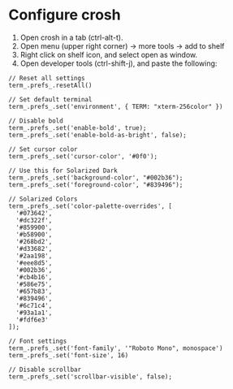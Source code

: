 # Configure crosh

1. Open crosh in a tab (ctrl-alt-t).
2. Open menu (upper right corner) -> more tools -> add to shelf
3. Right click on shelf icon, and select open as window.
4. Open developer tools (ctrl-shift-j), and paste the following:

```
// Reset all settings
term_.prefs_.resetAll()

// Set default terminal
term_.prefs_.set('environment', { TERM: "xterm-256color" })

// Disable bold
term_.prefs_.set('enable-bold', true);
term_.prefs_.set('enable-bold-as-bright', false);

// Set cursor color
term_.prefs_.set('cursor-color', '#0f0');

// Use this for Solarized Dark
term_.prefs_.set('background-color', "#002b36");
term_.prefs_.set('foreground-color', "#839496");

// Solarized Colors
term_.prefs_.set('color-palette-overrides', [
  '#073642',
  '#dc322f',
  '#859900',
  '#b58900',
  '#268bd2',
  '#d33682',
  '#2aa198',
  '#eee8d5',
  '#002b36',
  '#cb4b16',
  '#586e75',
  '#657b83',
  '#839496',
  '#6c71c4',
  '#93a1a1',
  '#fdf6e3'
]);

// Font settings
term_.prefs_.set('font-family', '"Roboto Mono", monospace')
term_.prefs_.set('font-size', 16)

// Disable scrollbar
term_.prefs_.set('scrollbar-visible', false);
```
